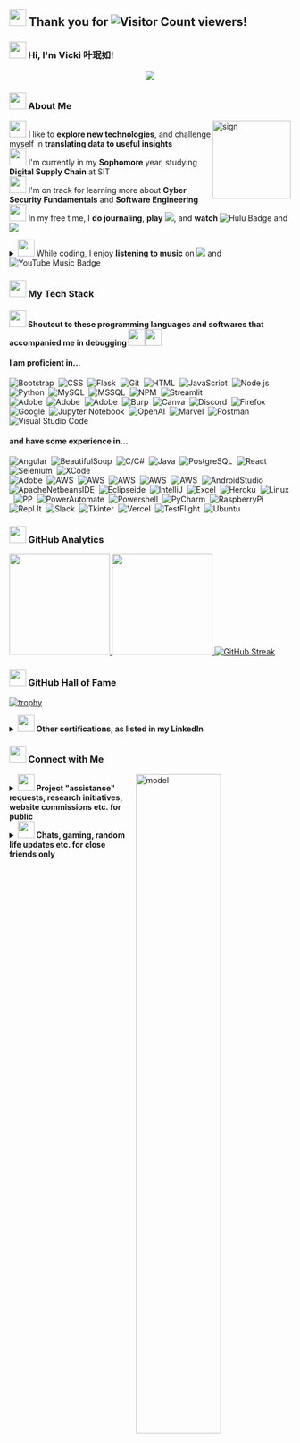 ## <img src="https://cultofthepartyparrot.com/parrots/hd/ceilingparrot.gif" width="30" height="30"/> Thank you for ![Visitor Count](https://profile-counter.glitch.me/yvki/count.svg) viewers!
### <img src="https://cultofthepartyparrot.com/guests/hd/partyblob.gif" width="30" height="30"/> Hi, I'm Vicki 叶珉如!

<p align="center">
  <a href="https://github.com/yvki/"><img src="https://readme-typing-svg.herokuapp.com?font=Time+New+Roman&color=cyan&size=25&center=true&vCenter=true&width=600&height=100&lines=&#9889+Database+and+UI/UX+Enthusiast+&#9889"></a>
</p>

### <img src="https://cultofthepartyparrot.com/parrots/hd/laptop_parrot.gif" width="30" height="30"/> About Me
<img alt="sign" src="https://github.com/yvki/yvki/assets/66511759/6ddc7e29-3faa-4a58-b2e4-a1eee68210af" align="right" width="140" height="140"/>

<img src="https://cultofthepartyparrot.com/parrots/hd/hmmparrot.gif" width="30" height="30"/> I like to **explore new technologies**, and challenge myself in **translating data to useful insights**\
<img src="https://cultofthepartyparrot.com/parrots/hd/autonomousparrot.gif" width="30" height="30"/> I'm currently in my **Sophomore** year, studying **Digital Supply Chain** at SIT\
<img src="https://cultofthepartyparrot.com/parrots/uparrowparrot.gif" width="30" height="30"/> I'm on track for learning more about **Cyber Security Fundamentals** and **Software Engineering**\
<img src="https://cultofthepartyparrot.com/parrots/hd/pokeparrot.gif" width="30" height="30"/> In my free time, I **do journaling**, **play** <img src="https://img.shields.io/badge/pokemon-%23FFCB05.svg?&style=for-the-badge&logo=pokemon&logoColor=black" />, and **watch** <img src="https://img.shields.io/badge/Hulu-1CE783?logo=hulu&logoColor=000&style=for-the-badge" alt="Hulu Badge"> and <img src="https://img.shields.io/badge/netflix-%23E50914.svg?&style=for-the-badge&logo=netflix&logoColor=white"/> 

<details>
  <summary><img src="https://cultofthepartyparrot.com/parrots/hd/headsetparrot.gif" width="30" height="30"/>  While coding, I enjoy <b>listening to music</b> on <img src="https://img.shields.io/badge/Spotify-1ED760?&style=for-the-badge&logo=spotify&logoColor=white"/> and <img src="https://img.shields.io/badge/YouTube%20Music-F00?logo=youtubemusic&logoColor=fff&style=for-the-badge" alt="YouTube Music Badge"> </summary>
  <br />
  <!--<img src="https://lastfm-recently-played.vercel.app/api?user=yapsaurus&show_user=header&bg_color=3A3A3A&count=10&footer_style=wave&border_radius=20"/>-->
  <img src="https://spotify-recently-played-readme.vercel.app/api?user=yapsaurus&count=10&unique=true"/>
</details>

<!--<img alt="meme" src="https://i.gifer.com/origin/c7/c7c4d04532df1ed39820d39adf2626f9_w200.gif" align="right"/>-->
<!--![logo](https://github.com/yvki/yvki/assets/66511759/cc611897-f59a-4c65-a5cb-89c4c7e4feea)-->

### <img src="https://cultofthepartyparrot.com/parrots/hd/hardhatparrot.gif" width="30" height="30"/> My Tech Stack
#### <img src="https://cultofthepartyparrot.com/parrots/hd/evilparrot.gif" width="30" height="30"/> Shoutout to these programming languages and softwares that accompanied me in debugging <img src="https://cultofthepartyparrot.com/parrots/hd/boomparrot.gif" width="30" height="30"/><img src="https://cultofthepartyparrot.com/guests/hd/bugparrot.gif" width="30" height="30"/> 
#### I am proficient in...
![Bootstrap](https://img.shields.io/badge/-Bootstrap-05122A?style=flat&logo=bootstrap)&nbsp;
![CSS](https://img.shields.io/badge/-CSS-05122A?style=flat&logo=CSS3&logoColor=1572B6)&nbsp;
![Flask](https://img.shields.io/badge/-Flask-05122A?style=flat&logo=flask)&nbsp;
![Git](https://img.shields.io/badge/-Git-05122A?style=flat&logo=git)&nbsp;
![HTML](https://img.shields.io/badge/-HTML-05122A?style=flat&logo=HTML5)&nbsp;
![JavaScript](https://img.shields.io/badge/-JavaScript-05122A?style=flat&logo=javascript)&nbsp;
![Node.js](https://img.shields.io/badge/-Node.js-05122A?style=flat&logo=node.js)&nbsp;
![Python](https://img.shields.io/badge/-Python-05122A?style=flat&logo=python)&nbsp;
![MySQL](https://img.shields.io/badge/-MySQL-05122A?style=flat&logo=mysql)&nbsp;
![MSSQL](https://img.shields.io/badge/-MSSQLServer-05122A?style=flat&logo=microsoftsqlserver)&nbsp;
![NPM](https://img.shields.io/badge/-NPM-05122A?style=flat&logo=npm)&nbsp;
![Streamlit](https://img.shields.io/badge/-Streamlit-05122A?style=flat&logo=streamlit)&nbsp;\
![Adobe](https://img.shields.io/badge/-Adobe%20Illustrator-05122A?style=flat&logo=adobeillustrator)&nbsp;
![Adobe](https://img.shields.io/badge/-Adobe%20Premiere%20Pro-05122A?style=flat&logo=adobepremierepro)&nbsp;
![Adobe](https://img.shields.io/badge/-Adobe%20XD-05122A?style=flat&logo=adobexd)&nbsp;
![Burp](https://img.shields.io/badge/-Burp%20Suite-05122A?style=flat&logo=burp)&nbsp;
![Canva](https://img.shields.io/badge/-Canva-05122A?style=flat&logo=canva)&nbsp;
![Discord](https://img.shields.io/badge/-Discord-05122A?style=flat&logo=discord)&nbsp;
![Firefox](https://img.shields.io/badge/-Firefox-05122A?style=flat&logo=firefox)&nbsp;
![Google](https://img.shields.io/badge/-Google-05122A?style=flat&logo=google)&nbsp; 
![Jupyter Notebook](https://img.shields.io/badge/-Jupyter-05122A?style=flat&logo=jupyter)&nbsp; 
![OpenAI](https://img.shields.io/badge/-OpenAI-05122A?style=flat&logo=OpenAI)&nbsp; 
![Marvel](https://img.shields.io/badge/-Marvelapp-05122A?style=flat&logo=Marvelapp)&nbsp; 
![Postman](https://img.shields.io/badge/-Postman-05122A?style=flat&logo=Postman)&nbsp; 
![Visual Studio Code](https://img.shields.io/badge/-Visual%20Studio%20Code-05122A?style=flat&logo=visual-studio-code&logoColor=007ACC)&nbsp;
#### and have some experience in...
![Angular](https://img.shields.io/badge/-Angular-05122A?style=flat&logo=angular)&nbsp;
![BeautifulSoup](https://img.shields.io/badge/-BeautifulSoup-05122A?style=flat&logo=beautifulsoup)&nbsp;
![C/C#](https://img.shields.io/badge/-C-05122A?style=flat&logo=C&logoColor=A8B9CC)&nbsp;
![Java](https://img.shields.io/badge/-Java-05122A?style=flat&logo=Java&logoColor=FFA518)&nbsp;
![PostgreSQL](https://img.shields.io/badge/-PostgreSQL-05122A?style=flat&logo=postgresql)&nbsp;
![React](https://img.shields.io/badge/-React-05122A?style=flat&logo=react)&nbsp;
![Selenium](https://img.shields.io/badge/-Selenium-05122A?style=flat&logo=selenium)&nbsp;
![XCode](https://img.shields.io/badge/-Xcode-05122A?style=flat&logo=xcode)&nbsp;\
![Adobe](https://img.shields.io/badge/-Adobe%20Photoshop-05122A?style=flat&logo=adobephotoshop)&nbsp;
![AWS](https://img.shields.io/badge/-AWS%20Cloudwatch-05122A?style=flat&logo=amazoncloudwatch)&nbsp;
![AWS](https://img.shields.io/badge/-AWS%20EC2-05122A?style=flat&logo=amazonec2)&nbsp;
![AWS](https://img.shields.io/badge/-Amazon%20API%20Gateway-05122A?style=flat&logo=amazonapigateway)&nbsp;
![AWS](https://img.shields.io/badge/-Amazon%20RDS-05122A?style=flat&logo=amazonrds)&nbsp;
![AWS](https://img.shields.io/badge/-Amazon%20S3-05122A?style=flat&logo=amazons3)&nbsp;
![AndroidStudio](https://img.shields.io/badge/-Android%20Studio-05122A?style=flat&logo=androidstudio)&nbsp;
![ApacheNetbeansIDE](https://img.shields.io/badge/-Apache%20Netbeans%20IDE-05122A?style=flat&logo=apachenetbeanside)&nbsp;
![Eclipseide](https://img.shields.io/badge/-Eclipse%20IDE-05122A?style=flat&logo=eclipseide)&nbsp;
![IntelliJ](https://img.shields.io/badge/-IntelliJ-05122A?style=flat&logo=intellijidea)&nbsp;
![Excel](https://img.shields.io/badge/-Microsoft%20Excel-05122A?style=flat&logo=microsoftexcel)&nbsp;
![Heroku](https://img.shields.io/badge/-Heroku-05122A?style=flat&logo=heroku)&nbsp;
![Linux](https://img.shields.io/badge/-Linux-05122A?style=flat&logo=linux)&nbsp;
![PP](https://img.shields.io/badge/-Microsoft%20Powerpoint-05122A?style=flat&logo=microsoftpowerpoint)&nbsp;
![PowerAutomate](https://img.shields.io/badge/-Microsoft%20Power%20Automate-05122A?style=flat&logo=powerautomate)&nbsp;
![Powershell](https://img.shields.io/badge/-Powershell-05122A?style=flat&logo=powershell)&nbsp;
![PyCharm](https://img.shields.io/badge/-Pycharm-05122A?style=flat&logo=pycharm)&nbsp;
![RaspberryPi](https://img.shields.io/badge/-Raspberry%20Pi-05122A?style=flat&logo=raspberrypi)&nbsp;
![Repl.It](https://img.shields.io/badge/-Replit-05122A?style=flat&logo=replit)&nbsp;
![Slack](https://img.shields.io/badge/-Slack-05122A?style=flat&logo=slack)&nbsp;
![Tkinter](https://img.shields.io/badge/-Tkinter-05122A?style=flat&logo=tkinter)&nbsp;
![Vercel](https://img.shields.io/badge/-Vercel-05122A?style=flat&logo=vercel)&nbsp;
![TestFlight](https://img.shields.io/badge/-TestFlight-05122A?style=flat&logo=testflight)&nbsp;
![Ubuntu](https://img.shields.io/badge/-Ubuntu-05122A?style=flat&logo=ubuntu)&nbsp;

### <img src="https://cultofthepartyparrot.com/parrots/matrixparrot.gif" width="30" height="30"/> GitHub Analytics
<a href="https://github.com/yvki">
    <img height="180em" src="https://github-readme-stats-eight-theta.vercel.app/api?username=yvki&show_icons=true&theme=nightowl&include_all_commits=true&count_private=true&hide_border=true"/>
</a>
<a href="https://github.com/yvki">
    <img height="180em" src="https://github-readme-stats.vercel.app/api/top-langs/?username=yvki&layout=compact&langs_count=8&theme=nightowl&hide_border=true"/>
</a>
<a href="https://github.com/yvki">
    <img src="http://github-readme-streak-stats.herokuapp.com?user=yvki&theme=nightowl&date_format=j%20M%5B%20Y%5D&hide_border=true" alt="GitHub Streak" />
</a>

### <img src="https://cultofthepartyparrot.com/parrots/hd/spyparrot.gif" width="30" height="30"/> GitHub Hall of Fame
[![trophy](https://github-profile-trophy.vercel.app/?username=yvki&theme=juicyfresh&title=Joined2020,Experience,Stars,Commits,PullRequest,Repositories,Issues&margin-w=5&row=1&column=7)](https://github.com/yvki/)

<details>
  <summary><img src="https://cultofthepartyparrot.com/parrots/hd/sneezyparrot.gif" width="30" height="30"/><b> Other certifications, as listed in my LinkedIn</b>   </summary>
  <br />
  <img src="https://img.shields.io/badge/Amazon%20AWS-232F3E?logo=amazonaws&logoColor=fff&style=for-the-badge"/> <img src="https://img.shields.io/badge/Apple-000?logo=apple&logoColor=fff&style=for-the-badge"/> <img src="https://img.shields.io/badge/CompTIA-C8202F?logo=comptia&logoColor=fff&style=for-the-badge"/> <img src="https://img.shields.io/badge/Coursera-0056D2?logo=coursera&logoColor=fff&style=for-the-badge"/> <img src="https://img.shields.io/badge/Credly-FF6B00?logo=credly&logoColor=fff&style=for-the-badge"/> <img src="https://img.shields.io/badge/DataCamp-03EF62?logo=datacamp&logoColor=000&style=for-the-badge"/> <img src="https://img.shields.io/badge/freeCodeCamp-0A0A23?logo=freecodecamp&logoColor=fff&style=for-the-badge"/> <img src="https://img.shields.io/badge/Google-4285F4?logo=google&logoColor=fff&style=for-the-badge"/> <img src="https://img.shields.io/badge/HackerRank-00EA64?logo=hackerrank&logoColor=000&style=for-the-badge" /> <img src="https://img.shields.io/badge/IBM-052FAD?logo=ibm&logoColor=fff&style=for-the-badge"/> <img src="https://img.shields.io/badge/Intel-0071C5?logo=intel&logoColor=fff&style=for-the-badge"/> <img src="https://img.shields.io/badge/NVIDIA-76B900?logo=nvidia&logoColor=fff&style=for-the-badge"/>
</details>

### <img src="https://cultofthepartyparrot.com/parrots/hd/mergeimmediatelyparrot.gif" width="30" height="30"/> Connect with Me 
<img alt="model" src="https://github.com/yvki/yvki/assets/66511759/e4a7f898-9608-4045-8d2b-c3691f9448ca" align="right" width="55%" height="55%" />

<details>
  <summary><img src="https://cultofthepartyparrot.com/parrots/hd/flyingmoneyparrot.gif" width="30" height="30"/><b> Project "assistance" requests, research initiatives, website commissions etc. for public</b></summary>
  <br />
  <img src="https://img.shields.io/badge/Google%20Hangouts-0C9D58?logo=googlehangouts&logoColor=fff&style=for-the-badge"/> <img src="https://img.shields.io/badge/LinkedIn-0077B5?style=for-the-badge&logo=linkedin&logoColor=white"/> <img src="https://img.shields.io/badge/Microsoft_Outlook-0078D4?style=for-the-badge&logo=microsoft-outlook&logoColor=white"/> <img src="https://img.shields.io/badge/microsoft%20teams-%236264A7.svg?&style=for-the-badge&logo=microsoft%20teams&logoColor=white"/> <img src="https://img.shields.io/badge/telegram-%2326A5E4.svg?&style=for-the-badge&logo=telegram&logoColor=white"/> <img src="https://img.shields.io/badge/Twitch-9146FF?style=for-the-badge&logo=twitch&logoColor=white"/> <img src="https://img.shields.io/badge/Zoom-2D8CFF?style=for-the-badge&logo=zoom&logoColor=white"/> 
</details>
<details>
  <summary><img src="https://cultofthepartyparrot.com/parrots/hd/beerparrot.gif" width="30" height="30"/><b> Chats, gaming, random life updates etc. for close friends only</b></summary>
  <br /> 
  <img src="https://img.shields.io/badge/Discord-7289DA?style=for-the-badge&logo=discord&logoColor=white"/> <img src="https://img.shields.io/badge/EA-000?logo=ea&logoColor=fff&style=for-the-badge"/> <img src="https://img.shields.io/badge/gmail-%23EA4335.svg?&style=for-the-badge&logo=gmail&logoColor=white"/> <img src="https://img.shields.io/badge/nintendo%20switch-%23E60012.svg?&style=for-the-badge&logo=nintendo%20switch&logoColor=white"/> <img src="https://img.shields.io/badge/Pinterest-BD081C?logo=pinterest&logoColor=fff&style=for-the-badge"/> <img src="https://img.shields.io/badge/PlayStation-003791?logo=playstation&logoColor=fff&style=for-the-badge"/> <img src="https://img.shields.io/badge/telegram-%2326A5E4.svg?&style=for-the-badge&logo=telegram&logoColor=white"/> <img src="https://img.shields.io/badge/Twitch-9146FF?style=for-the-badge&logo=twitch&logoColor=white"/> <img src="https://img.shields.io/badge/Twitter-1DA1F2?style=for-the-badge&logo=twitter&logoColor=white"/> <img src="https://img.shields.io/badge/whatsapp-%2325D366.svg?&style=for-the-badge&logo=whatsapp&logoColor=white"/> <img src="https://img.shields.io/badge/Xbox-107C10?logo=xbox&logoColor=fff&style=for-the-badge"/>
</details> 

<!--<p align="center">
<a href="mailto:@sit.singaporetech.edu.sg"><img src="https://img.shields.io/badge/-@sit.singaporetech.edu.sg-D14836?style=flat&logo=Microsoft&logoColor=white"/></a>
</p>-->

